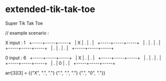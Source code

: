 # extended-tik-tak-toe
Super Tik Tak Toe


// example scenario : 

X input : 1 &nbsp;
  +-----+-----+-----+ &nbsp;
  |  X  |  .  |  .  | &nbsp;
  +-----+-----+-----+ &nbsp;
  |  .  |  .  |  .  | &nbsp;
  +-----+-----+-----+ &nbsp;
  |  .  |  .  |  .  | &nbsp;
  +-----+-----+-----+ &nbsp;

0 input : 6 &nbsp;
  +-----+-----+-----+ &nbsp;
  |  X  |  .  |  .  | &nbsp;
  +-----+-----+-----+ &nbsp;
  |  .  |  .  |  .  | &nbsp;
  +-----+-----+-----+ &nbsp;
  |  .  |  0  |  .  | &nbsp;
  +-----+-----+-----+ &nbsp;

  arr[3][3] = {{"X", ".", "."}
               {".", ".", "."}
               {".", "0", "."}}

